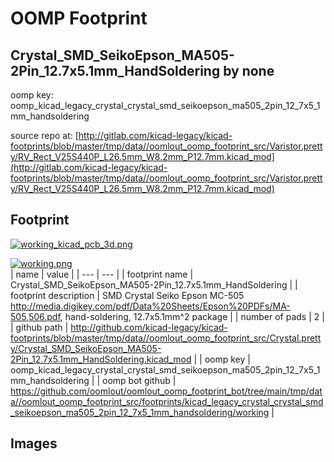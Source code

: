 # OOMP Footprint  
## Crystal_SMD_SeikoEpson_MA505-2Pin_12.7x5.1mm_HandSoldering  by none  
  
oomp key: oomp_kicad_legacy_crystal_crystal_smd_seikoepson_ma505_2pin_12_7x5_1mm_handsoldering  
  
source repo at: [http://gitlab.com/kicad-legacy/kicad-footprints/blob/master/tmp/data//oomlout_oomp_footprint_src/Varistor.pretty/RV_Rect_V25S440P_L26.5mm_W8.2mm_P12.7mm.kicad_mod](http://gitlab.com/kicad-legacy/kicad-footprints/blob/master/tmp/data//oomlout_oomp_footprint_src/Varistor.pretty/RV_Rect_V25S440P_L26.5mm_W8.2mm_P12.7mm.kicad_mod)  
## Footprint  
  
[![working_kicad_pcb_3d.png](working_kicad_pcb_3d_600.png)](working_kicad_pcb_3d.png)  
  
[![working.png](working_600.png)](working.png)  
| name | value | 
| --- | --- | 
| footprint name | Crystal_SMD_SeikoEpson_MA505-2Pin_12.7x5.1mm_HandSoldering | 
| footprint description | SMD Crystal Seiko Epson MC-505 http://media.digikey.com/pdf/Data%20Sheets/Epson%20PDFs/MA-505,506.pdf, hand-soldering, 12.7x5.1mm^2 package | 
| number of pads | 2 | 
| github path | http://github.com/kicad-legacy/kicad-footprints/blob/master/tmp/data//oomlout_oomp_footprint_src/Crystal.pretty/Crystal_SMD_SeikoEpson_MA505-2Pin_12.7x5.1mm_HandSoldering.kicad_mod | 
| oomp key | oomp_kicad_legacy_crystal_crystal_smd_seikoepson_ma505_2pin_12_7x5_1mm_handsoldering | 
| oomp bot github | https://github.com/oomlout/oomlout_oomp_footprint_bot/tree/main/tmp/data//oomlout_oomp_footprint_src/footprints/kicad_legacy_crystal_crystal_smd_seikoepson_ma505_2pin_12_7x5_1mm_handsoldering/working | 
## Images  
